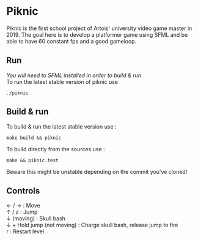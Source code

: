 # Piknic

Piknic is the first school project of Artois' university video game master in 2019. The goal here is to develop a platformer game using SFML and be able to have 60 constant fps and a good gameloop.

## Run

*You will need to SFML installed in order to build & run*  
To run the latest stable version of piknic use

```shell
./piknic
```

## Build & run

To build & run the latest stable version use :
```
make build && piknic
```

To build directly from the sources use :

``` shell
make && piknic.test
```

Beware this might be unstable depending on the commit you've cloned! 

## Controls

← / → : Move  
↑ / z : Jump  
↓ (moving) : Skull bash  
↓ + Hold jump (not moving) : Charge skull bash, release jump to fire  
r : Restart level  
